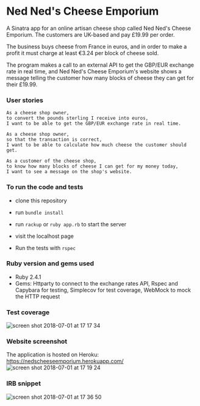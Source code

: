 # Ned Ned's Cheese Emporium

A Sinatra app for an online artisan cheese shop called Ned Ned's Cheese Emporium. The customers are UK-based and pay £19.99 per order.

The business buys cheese from France in euros, and in order to make a profit it must charge at least €3.24 per block of cheese sold.

The program makes a call to an external API to get the GBP/EUR exchange rate in real time, and Ned Ned's Cheese Emporium's website shows a message telling the customer how many blocks of cheese they can get for their £19.99.

### User stories
```
As a cheese shop owner,
to convert the pounds sterling I receive into euros,
I want to be able to get the GBP/EUR exchange rate in real time.

As a cheese shop owner,
so that the transaction is correct,
I want to be able to calculate how much cheese the customer should get.

As a customer of the cheese shop,
to know how many blocks of cheese I can get for my money today,
I want to see a message on the shop's website.
```

### To run the code and tests
- clone this repository
- run ```bundle install```
- run ```rackup``` or ```ruby app.rb``` to start the server
- visit the localhost page

- Run the tests with ```rspec```

### Ruby version and gems used
- Ruby 2.4.1
- Gems: Httparty to connect to the exchange rates API, Rspec and Capybara for testing, Simplecov for test coverage, WebMock to mock the HTTP request


### Test coverage
![screen shot 2018-07-01 at 17 17 34](https://user-images.githubusercontent.com/33669463/42136433-122cd608-7d53-11e8-8532-9e807726d892.png)

### Website screenshot
The application is hosted on Heroku: https://nedscheeseemporium.herokuapp.com/
![screen shot 2018-07-01 at 17 19 24](https://user-images.githubusercontent.com/33669463/42136434-17bbe438-7d53-11e8-8463-35792c439e43.png)

### IRB snippet
![screen shot 2018-07-01 at 17 36 50](https://user-images.githubusercontent.com/33669463/42136548-8f93e2ba-7d55-11e8-8520-4bf11e48ea8b.png)
